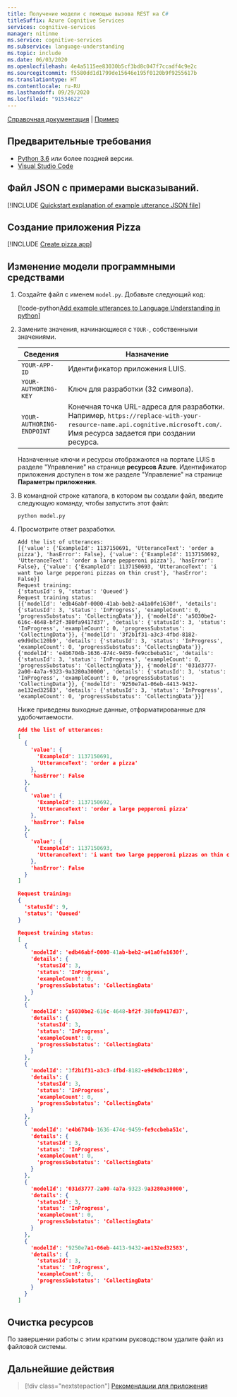```yaml
---
title: Получение модели с помощью вызова REST на C#
titleSuffix: Azure Cognitive Services
services: cognitive-services
manager: nitinme
ms.service: cognitive-services
ms.subservice: language-understanding
ms.topic: include
ms.date: 06/03/2020
ms.openlocfilehash: 4e4a5115ee83030b5cf3bd8c047f7ccadf4c9e2c
ms.sourcegitcommit: f5580dd1d1799de15646e195f0120b9f9255617b
ms.translationtype: HT
ms.contentlocale: ru-RU
ms.lasthandoff: 09/29/2020
ms.locfileid: "91534622"
---
```

[Справочная документация](https://westeurope.dev.cognitive.microsoft.com/docs/services/luis-programmatic-apis-v3-0-preview/operations/5890b47c39e2bb052c5b9c45) | [Пример](https://github.com/Azure-Samples/cognitive-services-quickstart-code/blob/master/python/LUIS/python-model-with-rest/model.py)

## <a name="prerequisites"></a>Предварительные требования

* [Python 3.6](https://www.python.org/downloads/) или более поздней версии.
* [Visual Studio Code](https://code.visualstudio.com/)

## <a name="example-utterances-json-file"></a>Файл JSON с примерами высказываний.

[!INCLUDE [Quickstart explanation of example utterance JSON file](get-started-get-model-json-example-utterances.md)]

## <a name="create-pizza-app"></a>Создание приложения Pizza

[!INCLUDE [Create pizza app](get-started-get-model-create-pizza-app.md)]

## <a name="change-model-programmatically"></a>Изменение модели программными средствами

1. Создайте файл с именем `model.py`. Добавьте следующий код:

    [!code-python[Add example utterances to Language Understanding in python](~/cognitive-services-quickstart-code/python/LUIS/python-model-with-rest/model.py)]

1. Замените значения, начинающиеся с `YOUR-`, собственными значениями.

    |Сведения|Назначение|
    |--|--|
    |`YOUR-APP-ID`| Идентификатор приложения LUIS. |
    |`YOUR-AUTHORING-KEY`|Ключ для разработки (32 символа).|
    |`YOUR-AUTHORING-ENDPOINT`| Конечная точка URL-адреса для разработки. Например, `https://replace-with-your-resource-name.api.cognitive.microsoft.com/`. Имя ресурса задается при создании ресурса.|

    Назначенные ключи и ресурсы отображаются на портале LUIS в разделе "Управление" на странице **ресурсов Azure**. Идентификатор приложения доступен в том же разделе "Управление" на странице **Параметры приложения**.

1. В командной строке каталога, в котором вы создали файл, введите следующую команду, чтобы запустить этот файл:

    ```console
    python model.py
    ```

1. Просмотрите ответ разработки.

    ```console
    Add the list of utterances:
    [{'value': {'ExampleId': 1137150691, 'UtteranceText': 'order a pizza'}, 'hasError': False}, {'value': {'ExampleId': 1137150692, 'UtteranceText': 'order a large pepperoni pizza'}, 'hasError': False}, {'value': {'ExampleId': 1137150693, 'UtteranceText': 'i want two large pepperoni pizzas on thin crust'}, 'hasError': False}]
    Request training:
    {'statusId': 9, 'status': 'Queued'}
    Request training status:
    [{'modelId': 'edb46abf-0000-41ab-beb2-a41a0fe1630f', 'details': {'statusId': 3, 'status': 'InProgress', 'exampleCount': 0, 'progressSubstatus': 'CollectingData'}}, {'modelId': 'a5030be2-616c-4648-bf2f-380fa9417d37', 'details': {'statusId': 3, 'status': 'InProgress', 'exampleCount': 0, 'progressSubstatus': 'CollectingData'}}, {'modelId': '3f2b1f31-a3c3-4fbd-8182-e9d9dbc120b9', 'details': {'statusId': 3, 'status': 'InProgress', 'exampleCount': 0, 'progressSubstatus': 'CollectingData'}}, {'modelId': 'e4b6704b-1636-474c-9459-fe9ccbeba51c', 'details': {'statusId': 3, 'status': 'InProgress', 'exampleCount': 0, 'progressSubstatus': 'CollectingData'}}, {'modelId': '031d3777-2a00-4a7a-9323-9a3280a30000', 'details': {'statusId': 3, 'status': 'InProgress', 'exampleCount': 0, 'progressSubstatus': 'CollectingData'}}, {'modelId': '9250e7a1-06eb-4413-9432-ae132ed32583', 'details': {'statusId': 3, 'status': 'InProgress', 'exampleCount': 0, 'progressSubstatus': 'CollectingData'}}]
    ```

    Ниже приведены выходные данные, отформатированные для удобочитаемости.

    ```json
    Add the list of utterances:
    [
      {
        'value': {
          'ExampleId': 1137150691,
          'UtteranceText': 'order a pizza'
        },
        'hasError': False
      },
      {
        'value': {
          'ExampleId': 1137150692,
          'UtteranceText': 'order a large pepperoni pizza'
        },
        'hasError': False
      },
      {
        'value': {
          'ExampleId': 1137150693,
          'UtteranceText': 'i want two large pepperoni pizzas on thin crust'
        },
        'hasError': False
      }
    ]

    Request training:
    {
      'statusId': 9,
      'status': 'Queued'
    }

    Request training status:
    [
      {
        'modelId': 'edb46abf-0000-41ab-beb2-a41a0fe1630f',
        'details': {
          'statusId': 3,
          'status': 'InProgress',
          'exampleCount': 0,
          'progressSubstatus': 'CollectingData'
        }
      },
      {
        'modelId': 'a5030be2-616c-4648-bf2f-380fa9417d37',
        'details': {
          'statusId': 3,
          'status': 'InProgress',
          'exampleCount': 0,
          'progressSubstatus': 'CollectingData'
        }
      },
      {
        'modelId': '3f2b1f31-a3c3-4fbd-8182-e9d9dbc120b9',
        'details': {
          'statusId': 3,
          'status': 'InProgress',
          'exampleCount': 0,
          'progressSubstatus': 'CollectingData'
        }
      },
      {
        'modelId': 'e4b6704b-1636-474c-9459-fe9ccbeba51c',
        'details': {
          'statusId': 3,
          'status': 'InProgress',
          'exampleCount': 0,
          'progressSubstatus': 'CollectingData'
        }
      },
      {
        'modelId': '031d3777-2a00-4a7a-9323-9a3280a30000',
        'details': {
          'statusId': 3,
          'status': 'InProgress',
          'exampleCount': 0,
          'progressSubstatus': 'CollectingData'
        }
      },
      {
        'modelId': '9250e7a1-06eb-4413-9432-ae132ed32583',
        'details': {
          'statusId': 3,
          'status': 'InProgress',
          'exampleCount': 0,
          'progressSubstatus': 'CollectingData'
        }
      }
    ]
    ```

## <a name="clean-up-resources"></a>Очистка ресурсов

По завершении работы с этим кратким руководством удалите файл из файловой системы.

## <a name="next-steps"></a>Дальнейшие действия

> [!div class="nextstepaction"]
> [Рекомендации для приложения](../luis-concept-best-practices.md)
